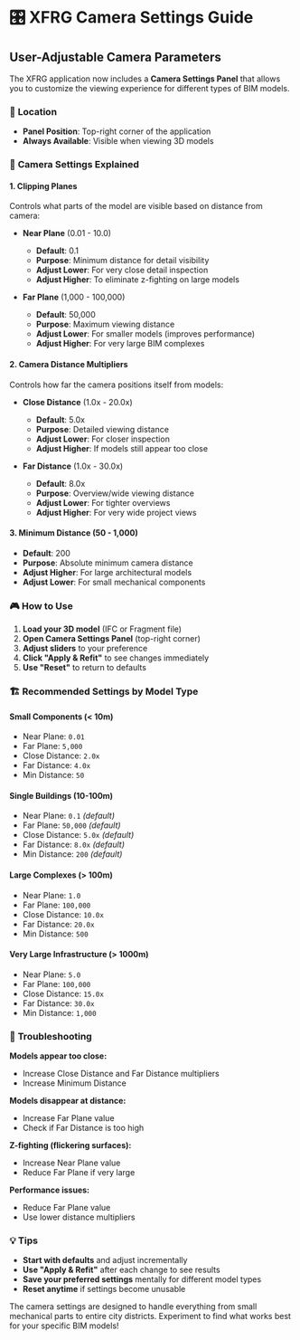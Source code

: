 # 🎛️ XFRG Camera Settings Guide

## User-Adjustable Camera Parameters

The XFRG application now includes a **Camera Settings Panel** that allows you to customize the viewing experience for different types of BIM models.

### 📍 **Location**
- **Panel Position**: Top-right corner of the application
- **Always Available**: Visible when viewing 3D models

### 🎯 **Camera Settings Explained**

#### **1. Clipping Planes**
Controls what parts of the model are visible based on distance from camera:

- **Near Plane** (0.01 - 10.0)
  - **Default**: 0.1
  - **Purpose**: Minimum distance for detail visibility
  - **Adjust Lower**: For very close detail inspection
  - **Adjust Higher**: To eliminate z-fighting on large models

- **Far Plane** (1,000 - 100,000)
  - **Default**: 50,000
  - **Purpose**: Maximum viewing distance
  - **Adjust Lower**: For smaller models (improves performance)
  - **Adjust Higher**: For very large BIM complexes

#### **2. Camera Distance Multipliers**
Controls how far the camera positions itself from models:

- **Close Distance** (1.0x - 20.0x)
  - **Default**: 5.0x
  - **Purpose**: Detailed viewing distance
  - **Adjust Lower**: For closer inspection
  - **Adjust Higher**: If models still appear too close

- **Far Distance** (1.0x - 30.0x)
  - **Default**: 8.0x
  - **Purpose**: Overview/wide viewing distance
  - **Adjust Lower**: For tighter overviews
  - **Adjust Higher**: For very wide project views

#### **3. Minimum Distance** (50 - 1,000)
- **Default**: 200
- **Purpose**: Absolute minimum camera distance
- **Adjust Higher**: For large architectural models
- **Adjust Lower**: For small mechanical components

### 🎮 **How to Use**

1. **Load your 3D model** (IFC or Fragment file)
2. **Open Camera Settings Panel** (top-right corner)
3. **Adjust sliders** to your preference
4. **Click "Apply & Refit"** to see changes immediately
5. **Use "Reset"** to return to defaults

### 🏗️ **Recommended Settings by Model Type**

#### **Small Components** (< 10m)
- Near Plane: `0.01`
- Far Plane: `5,000`
- Close Distance: `2.0x`
- Far Distance: `4.0x`
- Min Distance: `50`

#### **Single Buildings** (10-100m)
- Near Plane: `0.1` *(default)*
- Far Plane: `50,000` *(default)*
- Close Distance: `5.0x` *(default)*
- Far Distance: `8.0x` *(default)*
- Min Distance: `200` *(default)*

#### **Large Complexes** (> 100m)
- Near Plane: `1.0`
- Far Plane: `100,000`
- Close Distance: `10.0x`
- Far Distance: `20.0x`
- Min Distance: `500`

#### **Very Large Infrastructure** (> 1000m)
- Near Plane: `5.0`
- Far Plane: `100,000`
- Close Distance: `15.0x`
- Far Distance: `30.0x`
- Min Distance: `1,000`

### 🔧 **Troubleshooting**

**Models appear too close:**
- Increase Close Distance and Far Distance multipliers
- Increase Minimum Distance

**Models disappear at distance:**
- Increase Far Plane value
- Check if Far Distance is too high

**Z-fighting (flickering surfaces):**
- Increase Near Plane value
- Reduce Far Plane if very large

**Performance issues:**
- Reduce Far Plane value
- Use lower distance multipliers

### 💡 **Tips**

- **Start with defaults** and adjust incrementally
- **Use "Apply & Refit"** after each change to see results
- **Save your preferred settings** mentally for different model types
- **Reset anytime** if settings become unusable

The camera settings are designed to handle everything from small mechanical parts to entire city districts. Experiment to find what works best for your specific BIM models!
